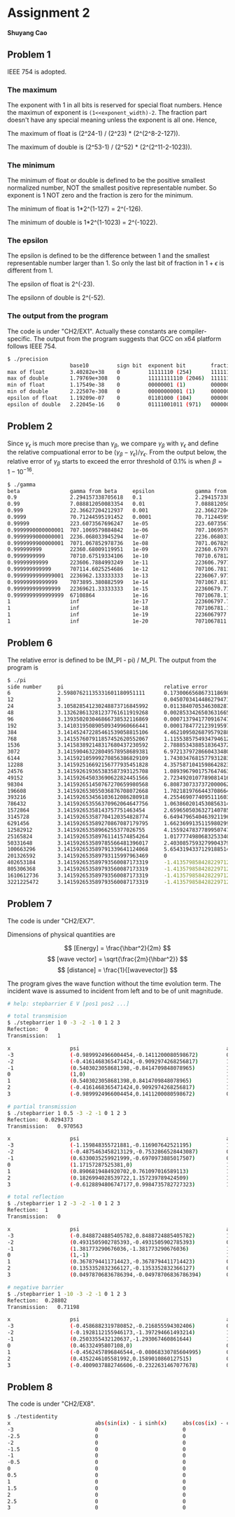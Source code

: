 # Assignment 2

#### Shuyang Cao

## Problem 1

IEEE 754 is adopted.

### The maximum

The exponent with 1 in all bits is reserved for special float numbers. Hence the maximun of exponent is `(1<<exponent_width)-2`. The fraction part doesn't have any special meaning unless the exponent is all one. Hence,

The maximum of float is (2^24-1) / (2^23) * (2^(2^8-2-127)).

The maximum of double is (2^53-1) / (2^52) * (2^(2^11-2-1023)). 

### The minimum

The minimum of float or double is defined to be the positive smallest normalized number, NOT the smallest positive representable number. So exponent is 1 NOT zero and the fraction is zero for the minimum.

The minimum of float is 1*2^(1-127) = 2^(-126).

The minimum of double is 1*2^(1-1023) = 2^(-1022).

### The epsilon

The epsilon is defined to be the difference between 1 and the smallest representable number larger than 1. So only the last bit of fraction in $1+\epsilon$ is different from 1.

The epsilon of float is 2^(-23).

The epsilonn of double is 2^(-52).

### The output from the program

The code is under "CH2/EX1". Actually these constants are compiler-specific. The output from the program suggests that GCC on x64 platform follows IEEE 754.

```bash
$ ./precision 
                    base10         sign bit  exponent bit        fraction bit                                           
max of float        3.40282e+38    0         11111110 (254)      11111111111111111111111                                
max of double       1.79769e+308   0         11111111110 (2046)  1111111111111111111111111111111111111111111111111111   
min of float        1.17549e-38    0         00000001 (1)        00000000000000000000000                                
min of double       2.22507e-308   0         00000000001 (1)     0000000000000000000000000000000000000000000000000000   
epsilon of float    1.19209e-07    0         01101000 (104)      00000000000000000000000                                
epsilon of double   2.22045e-16    0         01111001011 (971)   0000000000000000000000000000000000000000000000000000   
```

## Problem 2

Since $\gamma_\epsilon$ is much more precise than $\gamma_\beta$, we compare $\gamma_\beta$ with $\gamma_\epsilon$ and define the relative compuational error to be $(\gamma_\beta - \gamma_\epsilon)/\gamma_\epsilon$. From the output below, the relative error of $\gamma_\beta$ starts to exceed the error threshold of 0.1% is when $\beta = 1 - 10^{-16}$.

```bash
$ ./gamma
beta                gamma from beta     epsilon             gamma from epsilon  relative error      
0.9                 2.294157338705618   0.1                 2.294157338705618   0                   
0.99                7.088812050083354   0.01                7.088812050083359   -6.264649234773272e-16
0.999               22.36627204212937   0.001               22.36627204212922   6.830225792687734e-15
0.9999              70.71244595191452   0.0001              70.71244595190174   1.806691625072123e-13
0.99999             223.6073567696247   1e-05               223.6073567690697   2.48236906511553e-12
0.9999990000000001  707.1069579884842   1e-06               707.106957963309    3.560303589445676e-11
0.9999999000000001  2236.068033945294   1e-07               2236.068033401491   2.431959986119411e-10
0.9999999900000001  7071.067852978736   1e-08               7071.067829543143   3.314293337057601e-09
0.999999999         22360.68009119951   1e-09               22360.67978058807   1.389096612914218e-08
0.9999999999        70710.67519334106   1e-10               70710.67812042251   -4.139518292731546e-08
0.99999999999       223606.7884993249   1e-11               223606.797750538    -4.137268277047632e-08
0.999999999999      707114.6025254686   1e-12               707106.7811867243   1.106104332803255e-05
0.9999999999999001  2236962.133333333   1e-13               2236067.977499845   0.0003998786452313597
0.99999999999999    7073895.380882599   1e-14               7071067.811865492   0.0003998786452539518
0.999999999999999   22369621.33333333   1e-15               22360679.7749979    0.000399878645256068
0.9999999999999999  67108864            1e-16               70710678.11865474   -0.05093734375748434
1                   inf                 1e-17               223606797.749979    inf                 
1                   inf                 1e-18               707106781.1865475   inf                 
1                   inf                 1e-19               2236067977.49979    inf                 
1                   inf                 1e-20               7071067811.865476   inf 
```

## Problem 6

The relative error is defined to be (M_PI - pi) / M_PI. The output from the program is

```bash
$ ./pi 
side number     pi                                relative error                    
6               2.59807621135331601180951111      0.1730066568673118698740154286    
12              3                                 0.04507034144862794716734910594   
24              3.105828541230248873716845992     0.0113840705346308287970735762    
48              3.132628613281237761611919268     0.002853342650363166563970418466  
96              3.139350203046866738532116869     0.0007137941770916747833905513509 
192             3.141031950890509349960666441     0.0001784772123919597789677704558 
384             3.141452472285461539058815106     4.462109502687957928801845697e-05 
768             3.141557607911857452620552067     1.115538575493479461200538316e-05 
1536            3.141583892148317680437230592     2.788853438851836437204932337e-06 
3072            3.141590463228049578958689381     6.972137972866043348024278452e-07 
6144            3.141592105999270856386829109     1.743034768157793128383011884e-07 
12288           3.141592516692156777935451828     4.357587104159864282342659787e-08 
24576           3.141592619365383587393125708     1.089396790175764746345211882e-08 
49152           3.141592645033690622824451566     2.723492010778908141671590768e-09 
98304           3.141592651450767270659980568     6.808730733737200006253260931e-10 
196608          3.141592653055036876708072668     1.702181976644370866476914067e-10 
393216          3.141592653456103612086280918     4.255469077409511160390015597e-11 
786432          3.141592653556370962064647756     1.063860201453085631439925295e-11 
1572864         3.14159265358143757751463454      2.659650503632714078599813238e-12 
3145728         3.141592653587704120354828774     6.649479654046392119636504603e-13 
6291456         3.141592653589270867087179795     1.662369913511598029909126151e-13 
12582912        3.14159265358966255377026755      4.155924783778995074772815377e-14 
25165824        3.141592653589761141574854264     1.017777498068325334093680156e-14 
50331648        3.141592653589785566481396017     2.403085759327990437904042471e-15 
100663296       3.141592653589791339641124068     5.654319433712918851434711377e-16 
201326592       3.141592653589793115997963469     0                                 
402653184       3.141592653589793560087173319     -1.413579858428229712858677844e-16
805306368       3.141592653589793560087173319     -1.413579858428229712858677844e-16
1610612736      3.141592653589793560087173319     -1.413579858428229712858677844e-16
3221225472      3.141592653589793560087173319     -1.413579858428229712858677844e-16
```

## Problem 7

The code is under "CH2/EX7".

Dimensions of physical quantities are

$$
[Energy] = \frac{\hbar^2}{2m}
$$
$$
[wave vector] = \sqrt{\frac{2m}{\hbar^2}}
$$
$$
[distance] = \frac{1}{[wavevector]}
$$

The program gives the wave function without the time evolution term. The incident wave is assumed to incident from left and to be of unit magnitude.

```bash
# help: stepbarrier E V [pos1 pos2 ...]

# total transmision
$ ./stepbarrier 1 0 -3 -2 -1 0 1 2 3
Refection:	0
Transmission:	1

x                   psi                                               amplitude           
-3                  (-0.9899924966004454,-0.1411200080598672)         0.9999999999999999  
-2                  (-0.4161468365471424,-0.9092974268256817)         1                   
-1                  (0.5403023058681398,-0.8414709848078965)          1                   
0                   (1,0)                                             1                   
1                   (0.5403023058681398,0.8414709848078965)           1                   
2                   (-0.4161468365471424,0.9092974268256817)          1                   
3                   (-0.9899924966004454,0.1411200080598672)          0.9999999999999999 

# partial transmission
$ ./stepbarrier 1 0.5 -3 -2 -1 0 1 2 3
Refection:	0.0294373
Transmission:	0.970563

x                   psi                                               amplitude           
-3                  (-1.159848355721881,-0.116907642521195)           1.165725355798104   
-2                  (-0.4875463458213129,-0.7532866528443087)         0.8972971752307578  
-1                  (0.6330035259921999,-0.6970973885017507)          0.9416146945404572  
0                   (1.17157287525381,0)                              1.17157287525381    
1                   (0.8906819484920702,0.761097016589113)            1.17157287525381    
2                   (0.1826994028539722,1.157239789424509)            1.17157287525381    
3                   (-0.6128894806747177,0.9984735782727323)          1.17157287525381

# total reflection
$ ./stepbarrier 1 2 -3 -2 -1 0 1 2 3
Refection:	1
Transmission:	0

x                   psi                                               amplitude           
-3                  (-0.8488724885405782,0.8488724885405782)          1.200486986019485   
-2                  (0.4931505902785393,-0.4931505902785393)          0.6974202530642076  
-1                  (1.381773290676036,-1.381773290676036)            1.954122527798952   
0                   (1,-1)                                            1.414213562373095   
1                   (0.3678794411714423,-0.3678794411714423)          0.5202600950228889  
2                   (0.1353352832366127,-0.1353352832366127)          0.1913929930208219  
3                   (0.04978706836786394,-0.04978706836786394)        0.0704095473166297

# negative barrier
$ ./stepbarrier 1 -10 -3 -2 -1 0 1 2 3
Refection:	0.28802
Transmission:	0.71198

x                   psi                                               amplitude           
-3                  (-0.4586882319780852,-0.216855594302406)          0.5073669706784542  
-2                  (-0.1928112155946173,-1.397294661493214)          1.410534840369605   
-1                  (0.2503355432120637,-1.293067460861644)           1.317076817248887   
0                   (0.46332495807108,0)                              0.46332495807108    
1                   (-0.4562457896846544,-0.08068330785604995)        0.46332495807108    
2                   (0.4352246105581992,0.1589010860127515)           0.46332495807108    
3                   (-0.4009037882746606,-0.2322631467077678)         0.4633249580710799 
```

## Problem 8

The code is under "CH2/EX8".

```bash
$ ./testidentity 
x                           abs(sin(ix) - i sinh(x)     abs(cos(ix) - cosh(x)       
-3                          0                           0                           
-2.5                        0                           0                           
-2                          0                           0                           
-1.5                        0                           0                           
-1                          0                           0                           
-0.5                        0                           0                           
0                           0                           0                           
0.5                         0                           0                           
1                           0                           0                           
1.5                         0                           0                           
2                           0                           0                           
2.5                         0                           0                           
3                           0                           0 
```